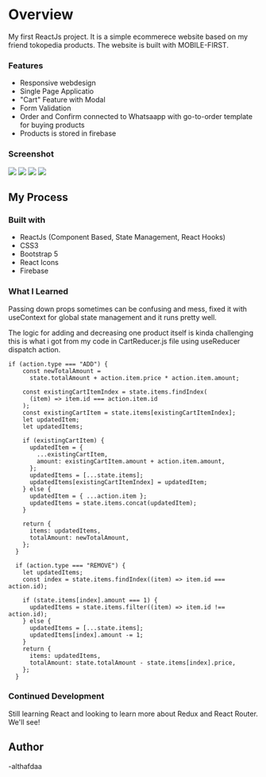 # Overview

My first ReactJs project. It is a simple ecommerece website based on my friend tokopedia products. The website is built with MOBILE-FIRST.

### Features

- Responsive webdesign
- Single Page Applicatio
- "Cart" Feature with Modal
- Form Validation
- Order and Confirm connected to Whatsaapp with go-to-order template for buying products
- Products is stored in firebase

### Screenshot

![](./docs/s1.png)
![](./docs/s2.png)
![](./docs/s3.png)
![](./docs/s4.png)

## My Process

### Built with

- ReactJs (Component Based, State Management, React Hooks)
- CSS3
- Bootstrap 5
- React Icons
- Firebase

### What I Learned

Passing down props sometimes can be confusing and mess, fixed it with useContext for global state management and it runs pretty well.

The logic for adding and decreasing one product itself is kinda challenging this is what i got from my code in CartReducer.js file using useReducer dispatch action.

```
if (action.type === "ADD") {
    const newTotalAmount =
      state.totalAmount + action.item.price * action.item.amount;

    const existingCartItemIndex = state.items.findIndex(
      (item) => item.id === action.item.id
    );
    const existingCartItem = state.items[existingCartItemIndex];
    let updatedItem;
    let updatedItems;

    if (existingCartItem) {
      updatedItem = {
        ...existingCartItem,
        amount: existingCartItem.amount + action.item.amount,
      };
      updatedItems = [...state.items];
      updatedItems[existingCartItemIndex] = updatedItem;
    } else {
      updatedItem = { ...action.item };
      updatedItems = state.items.concat(updatedItem);
    }

    return {
      items: updatedItems,
      totalAmount: newTotalAmount,
    };
  }

  if (action.type === "REMOVE") {
    let updatedItems;
    const index = state.items.findIndex((item) => item.id === action.id);

    if (state.items[index].amount === 1) {
      updatedItems = state.items.filter((item) => item.id !== action.id);
    } else {
      updatedItems = [...state.items];
      updatedItems[index].amount -= 1;
    }
    return {
      items: updatedItems,
      totalAmount: state.totalAmount - state.items[index].price,
    };
  }
```

### Continued Development

Still learning React and looking to learn more about Redux and React Router. We'll see!

## Author

-althafdaa
